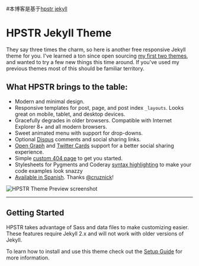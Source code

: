 #本博客是基于[hpstr jekyll](https://github.com/mmistakes/hpstr-jekyll-theme)

# HPSTR Jekyll Theme

They say three times the charm, so here is another free responsive Jekyll theme for you. I've learned a ton since open sourcing [my first two themes](https://mademistakes.com/work/jekyll-themes/), and wanted to try a few new things this time around. If you've used my previous themes most of this should be familiar territory.

## What HPSTR brings to the table:

* Modern and minimal design.
* Responsive templates for post, page, and post index `_layouts`. Looks great on mobile, tablet, and desktop devices.
* Gracefully degrades in older browsers. Compatible with Internet Explorer 8+ and all modern browsers.  
* Sweet animated menu with support for drop-downs.
* Optional [Disqus](http://disqus.com) comments and social sharing links.
* [Open Graph](https://developers.facebook.com/docs/opengraph/) and [Twitter Cards](https://dev.twitter.com/docs/cards) support for a better social sharing experience.
* Simple [custom 404 page](http://mmistakes.github.io/hpstr-jekyll-theme/404.html) to get you started.
* Stylesheets for Pygments and Coderay [syntax highlighting](http://mmistakes.github.io/hpstr-jekyll-theme/code-highlighting-post/) to make your code examples look snazzy
* [Available in Spanish](https://github.com/cruznick/hpstr-jekyll-theme/tree/es). Thanks [@cruznick](https://github.com/cruznick)!

![HPSTR Theme Preview screenshot](http://mmistakes.github.io/hpstr-jekyll-theme/images/hpstr-jekyll-theme-preview.jpg)

---

## Getting Started

HPSTR takes advantage of Sass and data files to make customizing easier. These features require Jekyll 2.x and will not work with older versions of Jekyll.

To learn how to install and use this theme check out the [Setup Guide](https://mmistakes.github.io/hpstr-jekyll-theme/theme-setup/) for more information.